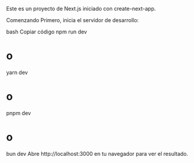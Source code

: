 Este es un proyecto de Next.js iniciado con create-next-app.

Comenzando
Primero, inicia el servidor de desarrollo:

bash
Copiar código
npm run dev
# o
yarn dev
# o
pnpm dev
# o
bun dev
Abre http://localhost:3000 en tu navegador para ver el resultado.
